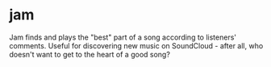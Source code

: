 # jam
Jam finds and plays the "best" part of a song according to listeners' comments. Useful for discovering new music on SoundCloud - after all, who doesn't want to get to the heart of a good song?
